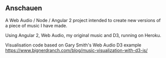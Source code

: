 ## Anschauen 

A Web Audio / Node / Angular 2 project intended to create new versions of a piece of music I have made.

Using Angular 2, Web Audio, my original music and D3, running on Heroku.

Visualisation code based on Gary Smith's Web Audio D3 example https://www.bignerdranch.com/blog/music-visualization-with-d3-js/